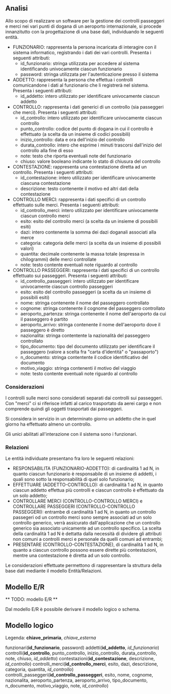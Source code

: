 ## Analisi

Allo scopo di realizzare un software per la gestione dei controlli passeggeri e merci nei vari punti di dogana di un aeroporto internazionale, si procede innanzitutto con la progettazione di una base dati, individuando le seguenti entità.
 - FUNZIONARIO: rappresenta la persona incaricata di interagire con il sistema informatico, registrando i dati dei vari controlli. Presenta i seguenti attributi:
   - id_funzionario: stringa utilizzata per accedere al sistema identificando univocamente ciascun funzionario
   - password: stringa utilizzata per l'autenticazione presso il sistema
 - ADDETTO: rappresenta la persona che effettua i controlli comunicandone i dati al funzionario che li registrerà nel sistema. Presenta i seguenti attributi:
   - id_addetto: intero utilizzato per identificare univocamente ciascun addetto
 - CONTROLLO: rappresenta i dati generici di un controllo (sia passeggeri che merci). Presenta i seguenti attributi:
   - id_controllo: intero utilizzato per identificare univocamente ciascun controllo
   - punto_controllo: codice del punto di dogana in cui il controllo è effettuato (a scelta da un insieme di codici possibili)
   - inizio_controllo: data e ora dell'inizio del controllo
   - durata_controllo: intero che esprime i minuti trascorsi dall'inizio del controllo alla fine di esso
   - note: testo che riporta eventuali note del funzionario
   - chiuso: valore booleano indicante lo stato di chiusura del controllo
 - CONTESTAZIONE: rappresenta una contestazione diretta ad un controllo. Presenta i seguenti attributi:
   - id_contestazione: intero utilizzato per identificare univocamente ciascuna contestazione
   - descrizione: testo contenente il motivo ed altri dati della contestazione
 - CONTROLLO MERCI: rappresenta i dati specifici di un controllo effettuato sulle merci. Presenta i seguenti attributi:
   - id_controllo_merci: intero utilizzato per identificare univocamente ciascun controllo merci
   - esito: esito del controllo merci (a scelta da un insieme di possibili esiti)
   - dazi: intero contenente la somma dei dazi doganali associati alla merce
   - categoria: categoria delle merci (a scelta da un insieme di possibili valori)
   - quantita: decimale contenente la massa totale (espressa in chilogrammi) delle merci controllate 
   - note: testo contente eventuali note riguardo al controllo
 - CONTROLLO PASSEGGERI: rappresenta i dati specifici di un controllo effettuato sui passeggeri. Presenta i seguenti attributi:
   - id_controllo_passeggeri: intero utilizzato per identificare univocamente ciascun controllo passeggeri
   - esito: esito del controllo passeggeri (a scelta da un insieme di possibili esiti)
   - nome: stringa contenente il nome del passeggero controllato
   - cognome: stringa contenente il cognome del passeggero controllato
   - aeroporto_partenza: stringa contenente il nome dell'aeroporto da cui il passeggero è partito
   - aeroporto_arrivo: stringa contenente il nome dell'aeroporto dove il passeggero è diretto
   - nazionalita: stringa contentente la nazionalità del passeggero controllato
   - tipo_documento: tipo del documento utilizzato per identificare il passeggero (valore a scelta fra "carta d'identità" o "passaporto")
   - n_documento: stringa contentente il codice identificativo del documento
   - motivo_viaggio: stringa contenenti il motivo del viaggio
   - note: testo contente eventuali note riguardo al controllo

### Considerazioni

I controlli sulle merci sono considerati separati dai controlli sui passeggeri.
Con "merci" ci si riferisce infatti al carico trasportato da aerei cargo e non comprende quindi gli oggetti trasportati dai passeggeri.

Si considera in servizio in un determinato giorno un addetto che in quel giorno ha effettuato almeno un controllo.

Gli unici abilitati all'interazione con il sistema sono i funzionari.

### Relazioni

Le entità individuate presentano fra loro le seguenti relazioni:
 - RESPONSABILITA (FUNZIONARIO-ADDETTO): di cardinalità 1 ad N, in quanto ciascun funzionario è responsabile di un insieme di addetti, i quali sono sotto la responsabilità di quel solo funzionario;
 - EFFETTUARE (ADDETTO-CONTROLLO): di cardinalità 1 ad N, in quanto ciascun addetto effettua più controlli e ciascun controllo è effettuato da un solo addetto;
 - CONTROLLARE MERCI (CONTROLLO-CONTROLLO MERCI) e CONTROLLARE PASSEGGERI (CONTROLLO-CONTROLLO PASSEGGERI): entrambe di cardinalità 1 ad N, in quanto un controllo passegeri od un controllo merci sono sempre associati ad un solo controllo generico, verrà assicurato dall'applicazione che un controllo generico sia associato unicamente ad un controllo specifico. La scelta della cardinalità 1 ad N è dettatta dalla necessità di dividere gli attributi non comuni a controlli merci e personale da quelli comuni ad entrambi;
 - PRESENTARE (CONTROLLO-CONTESTAZIONE), di cardinalità 1 ad N, in quanto a ciascun controllo possono essere dirette più contestazioni, mentre una contestazione è diretta ad un solo controllo.

Le considerazioni effettuate permettono di rappresentare la struttura della base dati mediante il modello Entità/Relazioni.

## Modello E/R

** TODO: modello E/R **

Dal modello E/R è possibile derivare il modello logico o schema.

## Modello logico

Legenda: **chiave_primaria**, *chiave_esterna*

funzionari(**id_funzionario**, password)
addetti(**id_addetto**, *id_funzionario*)
controlli(**id_controllo**, punto_controllo, inizio_controllo, durata_controllo, note, chiuso, *id_addetto*)
contestazioni(**id_contestazione**, descrizione, *id_controllo*)
controlli_merci(**id_controllo_merci**, esito, dazi, descrizione, categoria, quantita, *id_controllo*)
controlli_passeggeri(**id_controllo_passeggeri**, esito, nome, cognome, nazionalita, aeroporto_partenza, aeroporto_arrivo, tipo_documento, n_documento, motivo_viaggio, note, *id_controllo*)
